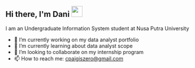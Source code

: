 ## Hi there, I'm Dani <img src="https://github.com/TheDudeThatCode/TheDudeThatCode/blob/master/Assets/Mario_Hello_Big.gif" width="30"/>

I am an Undergraduate Information System student at Nusa Putra University

- 🔭 I’m currently working on my data analyst portfolio
- 🌱 I’m currently learning about data analyst scope 
- 👯 I’m looking to collaborate on my internship program
- 📫 How to reach me: cpaigiszero@gmail.com

<br/>
<br/>


<br/>
<!--
**SweetzDreamz/SweetzDreamz** is a ✨ _special_ ✨ repository because its `README.md` (this file) appears on your GitHub profile.

Here are some ideas to get you started:

- 🔭 I’m currently working on ...
- 🌱 I’m currently learning ...
- 👯 I’m looking to collaborate on ...
- 🤔 I’m looking for help with ...
- 💬 Ask me about ...
- 📫 How to reach me: ...
- 😄 Pronouns: ...
- ⚡ Fun fact: ...
-->
